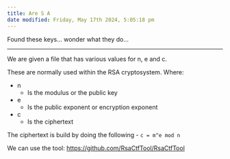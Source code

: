 ```yaml
---
title: Are S A
date modified: Friday, May 17th 2024, 5:05:18 pm
---
```


Found these keys... wonder what they do...
***
We are given a file that has various values for n, e and c.

These are normally used within the RSA cryptosystem. Where:

- n
	- Is the modulus or the public key
- e
	- Is the public exponent or encryption exponent
- c
	- Is the ciphertext

The ciphertext is build by doing the following - `c = m^e mod n`

We can use the tool: https://github.com/RsaCtfTool/RsaCtfTool 
